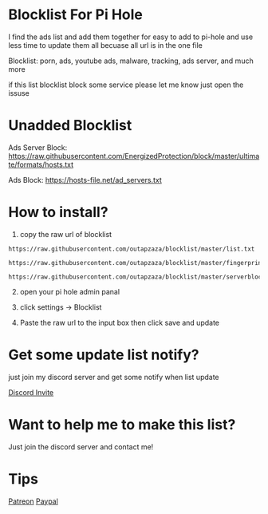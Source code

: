 # Blocklist For Pi Hole
I find the ads list and add them together for easy to add to pi-hole and use less time to update them all becuase all url is in the one file

Blocklist: porn, ads, youtube ads, malware, tracking, ads server, and much more

if this list blocklist block some service please let me know just open the issuse

# Unadded Blocklist

Ads Server Block: https://raw.githubusercontent.com/EnergizedProtection/block/master/ultimate/formats/hosts.txt

Ads Block: https://hosts-file.net/ad_servers.txt

# How to install?
1. copy the raw url of blocklist 
```
https://raw.githubusercontent.com/outapzaza/blocklist/master/list.txt

https://raw.githubusercontent.com/outapzaza/blocklist/master/fingerprintblock.txt 

https://raw.githubusercontent.com/outapzaza/blocklist/master/serverblocklist.txt
```

2. open your pi hole admin panal

3. click settings -> Blocklist

4. Paste the raw url to the input box then click save and update

# Get some update list notify?
just join my discord server and get some notify when list update

[Discord Invite](https://discord.gg/sSQxVAe)

# Want to help me to make this list?
Just join the discord server and contact me!

# Tips
[Patreon](https://www.patreon.com/outapzaza)
[Paypal](paypal.me/outapzaza)
